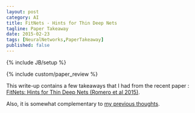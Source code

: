 ```yaml
---
layout: post
category: AI
title: FitNets - Hints for Thin Deep Nets
tagline: Paper Takeaway
date: 2015-02-23
tags: [NeuralNetworks,PaperTakeaway]
published: false
---
```

{% include JB/setup %}

{% include custom/paper_review %}

This write-up contains a few takeaways that I had from the recent paper :
[FitNets: Hints for Thin Deep Nets (Romero et al 2015)](http://arxiv.org/abs/1412.6550).

Also, it is somewhat complementary to [my previous thoughts](/ai/2014/09/17/paper-deep-nets/).

